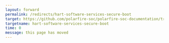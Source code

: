 ```yaml
---
layout: forward
permalink: /redirects/hart-software-services-secure-boot
target: https://github.com/polarfire-soc/polarfire-soc-documentation/tree/master/hss-and-u-boot/secure-boot.md
targetname: hart-software-services-secure-boot
time: 0
message: this page has moved
---
```

